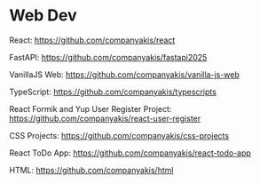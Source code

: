 # Web Dev 

React:
https://github.com/companyakis/react

FastAPI:
https://github.com/companyakis/fastapi2025

VanillaJS Web:
https://github.com/companyakis/vanilla-js-web

TypeScript:
https://github.com/companyakis/typescripts

React Formik and Yup User Register Project:
https://github.com/companyakis/react-user-register

CSS Projects:
https://github.com/companyakis/css-projects

React ToDo App:
https://github.com/companyakis/react-todo-app

HTML:
https://github.com/companyakis/html
